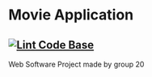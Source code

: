 # Movie Application
## [![Lint Code Base](https://github.com/Web-Software-Project-Group20/MovieApp/actions/workflows/super-linter.yml/badge.svg?branch=main)](https://github.com/Web-Software-Project-Group20/MovieApp/actions/workflows/super-linter.yml)
Web Software Project made by group 20
